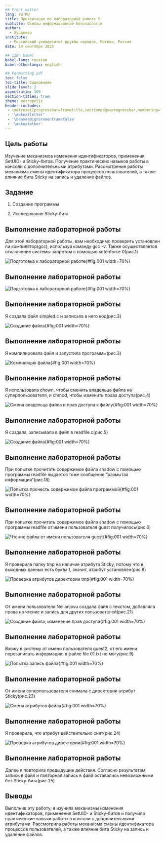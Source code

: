 ```yaml
---
## Front matter
lang: ru-RU
title: Презентация по лабораторной работе 5
subtitle: Основы информационной безопасности
author:
  - Худдыева
institute:
  - Российский университет дружбы народов, Москва, Россия
date: 14 сентября 2025

## i18n babel
babel-lang: russian
babel-otherlangs: english

## Formatting pdf
toc: false
toc-title: Содержание
slide_level: 2
aspectratio: 169
section-titles: true
theme: metropolis
header-includes:
 - \metroset{progressbar=frametitle,sectionpage=progressbar,numbering=fraction}
 - '\makeatletter'
 - '\beamer@ignorenonframefalse'
 - '\makeatother'
---
```


## Цель работы

Изучение механизмов изменения идентификаторов, применения SetUID- и Sticky-битов. Получение практических навыков работы в консоли с дополнительными атрибутами. Рассмотрение работы механизма смены идентификатора процессов пользователей, а также влияние бита Sticky на запись и удаление файлов.

## Задание

1. Создание программы

2. Исследование Sticky-бита

## Выполнение лабораторной работы

Для этой лабораторной работы, вам необходимо проверить установлен ли компилятор(gcc), используя команду gcc -v. Также осуществляется отключение системы запретом с помощью setenforce 0(рис.1)

![Подготовка к лабораторной работе](image/1.png){#fig:001 width=70%}

## Выполнение лабораторной работы

![Подготовка к лабораторной работе](image/2.png){#fig:001 width=70%}

## Выполнение лабораторной работы

Я создала файл simpled.c и записала в него код(рис.3)

![Создание файла](image/3.png){#fig:001 width=70%}

## Выполнение лабораторной работы

Я компилировала файл и запустила программы(рис.3)

![Компиляция файла](image/Untitled10.png){#fig:001 width=70%}

## Выполнение лабораторной работы

Я использовала chown, чтобы сменить владельца файла на суперпользователя, и chmod, чтобы изменить права доступа(рис.4)

![Смена владельца файла и прав доступа к файлу](image/1.png){#fig:001 width=70%}

## Выполнение лабораторной работы

Я создала, записывала в файл в readfile.с(рис.5)

![Создание файла](image/4.png){#fig:001 width=70%}

## Выполнение лабораторной работы

При попытке прочитать содержимое файла shadow с помощью программы readfile выдается тоже сообщение “размытая информация”(рис.18)

![Попытка прочесть содержимое файла программой](image/6.png){#fig:001 width=70%}

## Выполнение лабораторной работы

При попытке прочитать содержимое файла shadow с помощью программы readfile от имени пользователя guest получилось(рис.6)

![Чтение файла от имени пользователя guest](image/9.png){#fig:001 width=70%}

## Выполнение лабораторной работы

Я проверила папку tmp на наличие атрибута Sticky, потому что в выходных данных есть буква t, значит, атрибут установлен(рис.8)

![Проверка атрибутов директории tmp](image/Untitled21.png){#fig:001 width=70%}

## Выполнение лабораторной работы

От имени пользователя Nelianjovu создала файл с текстом, добавляла права на чтение и запись для других пользователей(рис.21)

![Создание файла, изменение прав доступа](image/Untitled22.png){#fig:001 width=70%}

## Выполнение лабораторной работы

Вхожу в систему от имени пользователя guest2, от его имени перезаписать информацию в файле file 01.txt не могу(рис.9)

![Попытка запись файла](image/Untitled23.png){#fig:001 width=70%}

## Выполнение лабораторной работы

От имени суперпользователя снимала с директории атрибут Sticky(рис.23)

![Смена атрибутов файла](image/Untitled24.png){#fig:001 width=70%}

## Выполнение лабораторной работы

Я проверила, что атрибут действительно снят(рис.24)

![Проверка атрибутов директории](image/Untitled25.png){#fig:001 width=70%}

## Выполнение лабораторной работы

Далее я повторила предыдущие действия. Согласно результатам, запись в файл и повторная запись в файл оставались невозможными без Sticky-бита(рис.25)



## Выводы

Выполнив эту работу, я изучила механизмы изменения идентификаторов, применения SetUID- и Sticky-битов и получила практические навыки работы в консоли с дополнительными атрибутами. Рассмотрила работы механизма смены идентификатора процессов пользователей, а также влияние бита Sticky на запись и удаление файлов.
